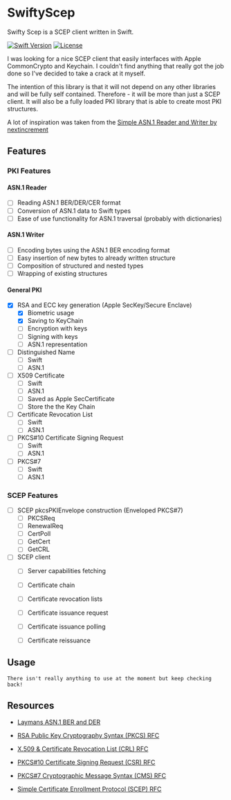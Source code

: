 # SwiftyScep

Swifty Scep is a SCEP client written in Swift.

[![Swift Version][swift-image]][swift-url] [![License][license-image]][license-url]

I was looking for a nice SCEP client that easily interfaces with Apple CommonCrypto and Keychain. 
I couldn't find anything that really got the job done so I've decided to take a crack at it myself.

The intention of this library is that it will not depend on any other libraries and will be fully self contained. 
Therefore - it will be more than just a SCEP client. It will also be a fully loaded PKI library that is able to create most PKI structures.

A lot of inspiration was taken from the [Simple ASN.1 Reader and Writer by nextincrement](https://github.com/nextincrement/simple-asn1-reader-writer)

## Features
### PKI Features
#### ASN.1 Reader
- [ ] Reading ASN.1 BER/DER/CER format
- [ ] Conversion of ASN.1 data to Swift types
- [ ] Ease of use functionality for ASN.1 traversal (probably with dictionaries)

#### ASN.1 Writer
- [ ] Encoding bytes using the ASN.1 BER encoding format
- [ ] Easy insertion of new bytes to already written structure
- [ ] Composition of structured and nested types
- [ ] Wrapping of existing structures

#### General PKI

- [x] RSA and ECC key generation (Apple SecKey/Secure Enclave)
    - [x] Biometric usage
    - [x] Saving to KeyChain
    - [ ] Encryption with keys
    - [ ] Signing with keys
    - [ ] ASN.1 representation
- [ ] Distinguished Name
  - [ ] Swift
  - [ ] ASN.1
- [ ] X509 Certificate
  - [ ] Swift
  - [ ] ASN.1
  - [ ] Saved as Apple SecCertificate
  - [ ] Store the the Key Chain
- [ ] Certificate Revocation List
  - [ ] Swift
  - [ ] ASN.1
- [ ] PKCS#10 Certificate Signing Request
  - [ ] Swift
  - [ ] ASN.1
- [ ] PKCS#7
  - [ ] Swift
  - [ ] ASN.1

### SCEP Features
  - [ ] SCEP pkcsPKIEnvelope construction (Enveloped PKCS#7) 
    - [ ] PKCSReq
    - [ ] RenewalReq
    - [ ] CertPoll
    - [ ] GetCert
    - [ ] GetCRL
  - [ ] SCEP client
    - [ ] Server capabilities fetching
    - [ ] Certificate chain
    - [ ] Certificate revocation lists
    - [ ] Certificate issuance request
    - [ ] Certificate issuance polling
    - [ ] Certificate reissuance


[swift-image]:https://img.shields.io/badge/swift-5.0-orange.svg
[swift-url]:https://swift.org/
[license-image]: https://img.shields.io/badge/License-MIT-blue.svg
[license-url]: LICENSE

## Usage

`There isn't really anything to use at the moment but keep checking back!`

## Resources

- [Laymans ASN.1 BER and DER](http://luca.ntop.org/Teaching/Appunti/asn1.html)

- [RSA Public Key Cryptography Syntax (PKCS) RFC](https://datatracker.ietf.org/doc/html/rfc8017)

- [X.509 & Certificate Revocation List (CRL) RFC](https://datatracker.ietf.org/doc/html/rfc5280)

- [PKCS#10 Certificate Signing Request (CSR) RFC](https://datatracker.ietf.org/doc/html/rfc2986)

- [PKCS#7 Cryptographic Message Syntax (CMS) RFC](https://datatracker.ietf.org/doc/html/rfc2315)

- [Simple Certificate Enrollment Protocol (SCEP) RFC](https://datatracker.ietf.org/doc/html/rfc8894)